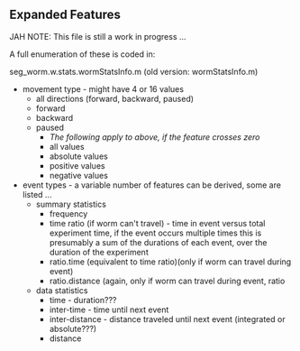 ## Expanded Features ##

JAH NOTE: This file is still a work in progress ...

A full enumeration of these is coded in:

seg_worm.w.stats.wormStatsInfo.m (old version: wormStatsInfo.m)

- movement type - might have 4 or 16 values
  - all directions (forward, backward, paused)
  - forward
  - backward
  - paused
     - *The following apply to above, if the feature crosses zero*
     - all values
     - absolute values
     - positive values
     - negative values
- event types - a variable number of features can be derived, some are listed ...
  - summary statistics
     - frequency
     - time ratio (if worm can't travel) - time in event versus total experiment time, if the event occurs multiple times this is presumably a sum of the durations of each event, over the duration of the experiment
     - ratio.time (equivalent to time ratio)(only if worm can travel during event)
     - ratio.distance (again, only if worm can travel during event, ratio
  - data statistics
     - time - duration???
     - inter-time - time until next event
     - inter-distance - distance traveled until next event (integrated or absolute???)
     - distance
